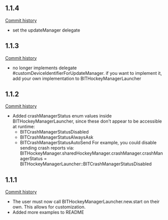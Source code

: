 ## 1.1.4

[Commit history](https://github.com/joenoon/motion-hockeyapp/compare/v1.1.3...v1.1.4)

* set the updateManager delegate

## 1.1.3

[Commit history](https://github.com/joenoon/motion-hockeyapp/compare/v1.1.2...v1.1.3)

* no longer implements delegate #customDeviceIdentifierForUpdateManager. if
  you want to implement it, add your own implementation  to BITHockeyManagerLauncher

## 1.1.2

[Commit history](https://github.com/joenoon/motion-hockeyapp/compare/v1.1.1...v1.1.2)

* Added crashManagerStatus enum values inside BITHockeyManagerLauncher, since these
  don't appear to be accessible at runtime:
  - BITCrashManagerStatusDisabled
  - BITCrashManagerStatusAlwaysAsk
  - BITCrashManagerStatusAutoSend
  For example, you could disable sending crash reports via:
    BITHockeyManager.sharedHockeyManager.crashManager.crashManagerStatus = BITHockeyManagerLauncher::BITCrashManagerStatusDisabled

## 1.1.1

[Commit history](https://github.com/joenoon/motion-hockeyapp/compare/6512897ade...v1.1.1)

* The user must now call BITHockeyManagerLauncher.new.start on their own.  This allows for customization.
* Added more examples to README
